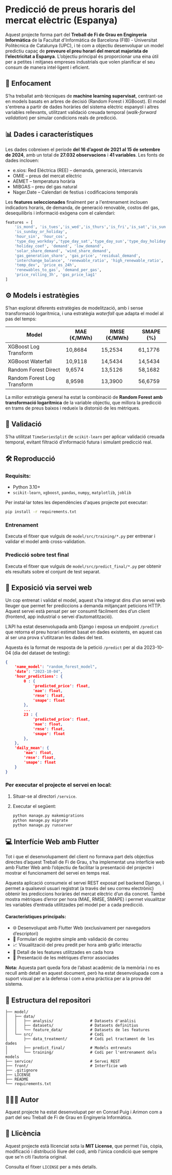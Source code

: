 
# Predicció de preus horaris del mercat elèctric (Espanya)

Aquest projecte forma part del **Treball de Fi de Grau en Enginyeria Informàtica** de la Facultat d'Informàtica de Barcelona (FIB) - Universitat Politècnica de Catalunya (UPC), i té com a objectiu desenvolupar un model predictiu capaç de **preveure el preu horari del mercat majorista de l’electricitat a Espanya**. L’objectiu principal és proporcionar una eina útil per a petites i mitjanes empreses industrials que volen planificar el seu consum de manera intel·ligent i eficient.

## 🧠 Enfocament

S’ha treballat amb tècniques de **machine learning supervisat**, centrant-se en models basats en arbres de decisió (Random Forest i XGBoost). El model s'entrena a partir de dades horàries del sistema elèctric espanyol i altres variables rellevants, utilitzant validació creuada temporal (*walk-forward validation*) per simular condicions reals de predicció.

## 📊 Dades i característiques

Les dades cobreixen el període **del 16 d’agost de 2021 al 15 de setembre de 2024**, amb un total de **27.032 observacions** i **41 variables**. Les fonts de dades inclouen:

- e.sios: Red Eléctrica (REE) – demanda, generació, intercanvis
- OMIE – preus del mercat elèctric
- AEMET – temperatura horària
- MIBGAS – preu del gas natural
- Nager.Date – Calendari de festius i codificacions temporals

Les **features seleccionades** finalment per a l'entrenament inclouen indicadors horaris, de demanda, de generació renovable, costos del gas, desequilibris i informació exògena com el calendari:

```python
features = [
    'is_mond', 'is_tues','is_wed','is_thurs','is_fri','is_sat','is_sun',
    'is_sunday_or_holiday',
    'hour_sin', 'hour_cos',
    'type_day_workday','type_day_sat','type_day_sun','type_day_holiday',
    'holiday_coef', 'demand', 'low_demand',
    'solar_share_demand', 'wind_share_demand',
    'gas_generation_share', 'gas_price', 'residual_demand',
    'interchange_balance', 'renewable_ratio', 'high_renewable_ratio',
    'temp_dev', 'price_es_24h',
    'renewables_to_gas', 'demand_per_gas',
    'price_rolling_3h', 'gas_price_lag1'
]
```

## ⚙️ Models i estratègies

S’han explorat diferents estratègies de modelització, amb i sense transformació logarítmica, i una estratègia *waterfall* que adapta el model al pas del temps:

|Model                      |	MAE (€/MWh) |	RMSE (€/MWh)	| SMAPE (%) |
|---------------------------|-------------|---------------|-----------|
|XGBoost Log Transform      |	10,8684     |	15,2534       |	61,1776   |
|XGBoost Waterfall          |	10,9118     |	14,5434       |	14,5434   |
|Random Forest Direct       |	9,6574      |	13,5126       |	58,1682   |
|Random Forest Log Transform|	8,9598      |	13,3900       |	56,6759   |

La millor estratègia general ha estat la combinació de **Random Forest amb transformació logarítmica** de la variable objectiu, que millora la predicció en trams de preus baixos i redueix la distorsió de les mètriques.

## 🧪 Validació
S’ha utilitzat `TimeSeriesSplit` de `scikit-learn` per aplicar validació creuada temporal, evitant filtració d’informació futura i simulant predicció real.

## 🛠️ Reproducció

### Requisits:
- Python 3.10+
- `scikit-learn`, `xgboost`, `pandas`, `numpy`, `matplotlib`, `joblib`

Per instal·lar totes les dependències d'aques projecte pot executar:

```bash
pip install -r requirements.txt
```

### Entrenament

Executa el fitxer que vulguis de `model/src/training/*.py` per entrenar i validar el model amb cross-validation.

### Predicció sobre test final

Executa el fitxer que vulguis de `model/src/predict_final/*.py` per obtenir els resultats sobre el conjunt de test separat.

## 🔌 Exposició via servei web

Un cop entrenat i validat el model, aquest s’ha integrat dins d’un servei web lleuger que permet fer prediccions a demanda mitjançant peticions HTTP. Aquest servei està pensat per ser consumit fàcilment des d’un client (frontend, app industrial o servei d’automatització).

L’API ha estat desenvolupada amb Django i exposa un endpoint `/predict` que retorna el preu horari estimat basat en dades existents, en aquest cas al ser una prova s'utlitzaran les dades del test.

Aquesta és la format de resposta de la petició `/predict` per al dia 2023-10-04 (dia del dataset de testing):

````json
{
    'name_model': "random_forest_model",
    'date': "2023-10-04",
    'hour_predictions': {
        0 : {
            'predicted_price': float, 
            'mae': float, 
            'rmse': float,
            'smape': float
        },
        ...
        23 : {
            'predicted_price': float, 
            'mae': float, 
            'rmse': float,
            'smape': float
        },
    },
    'daily_mean': {
        'mae': float,
        'rmse': float,
        'smape': float
    }
}
````

### Per executar el projecte el servei en local:

1. Situar-se al directori `/service`.
2. Executar el següent:

    ````bash
    python manage.py makemigrations
    python manage.py migrate
    python manage.py runserver
    ````

## 💻 Interfície Web amb Flutter

Tot i que el desenvolupament del client no formava part dels objectius directes d’aquest Treball de Fi de Grau, s’ha implementat una interfície web amb Flutter Web amb l’objectiu de facilitar la presentació del projecte i mostrar el funcionament del servei en temps real.

Aquesta aplicació consumeix el servei REST exposat pel backend Django, i permet a qualsevol usuari registrat (a través del seu correu electrònic) obtenir les prediccions horàries del mercat elèctric d’un dia concret. També mostra mètriques d’error per hora (MAE, RMSE, SMAPE) i permet visualitzar les variables d’entrada utilitzades pel model per a cada predicció.

#### Característiques principals:
- 🌐 Desenvolupat amb Flutter Web (exclusivament per navegadors d’escriptori)
- 📩 Formulari de registre simple amb validació de correu
- 📈 Visualització del preu predit per hora amb gràfic interactiu
- 🧠 Detall de les features utilitzades en cada hora
- 🎯 Presentació de les mètriques d’error associades

**Nota:** Aquesta part queda fora de l’abast acadèmic de la memòria i no es recull amb detall en aquest document, però ha estat desenvolupada com a suport visual per a la defensa i com a eina pràctica per a la prova del sistema.

## 📁 Estructura del repositori


````
├── model/
│   ├── data/
│   │   ├── analysis/                # Datasets d'anàlisi
│   │   ├── datasets/                # Datasets definitius 
│   │   └── feature_data/            # Datasets de les features
│   └── src/                         # Codi
│       ├── data_treatment/          # Codi pel tractament de les dades
│       ├── predict_final/           # Models entrenats
│       └── training/                # Codi per l'entrenament dels models
├── service/                         # Servei REST
├── front/                           # Interfície web
├── .gitignore
├── LICENSE
├── README
└── requirements.txt
````

## 🧑🏼‍💻 Autor

Aquest projecte ha estat desenvolupat per en Conrad Puig i Arimon com a part del seu Treball de Fi de Grau en Enginyeria Informàtica.

## 📄 Llicència

Aquest projecte està llicenciat sota la **MIT License**, que permet l'ús, còpia, modificació i distribució lliure del codi, amb l'única condició que sempre que se'n citi l’autoria original.

Consulta el fitxer `LICENSE` per a més detalls.